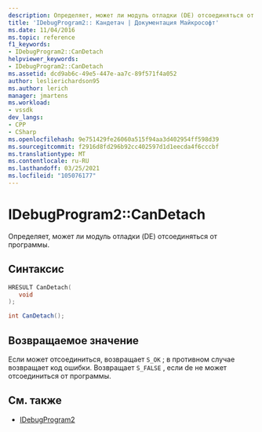 ```yaml
---
description: Определяет, может ли модуль отладки (DE) отсоединяться от программы.
title: 'IDebugProgram2:: Кандетач | Документация Майкрософт'
ms.date: 11/04/2016
ms.topic: reference
f1_keywords:
- IDebugProgram2::CanDetach
helpviewer_keywords:
- IDebugProgram2::CanDetach
ms.assetid: dcd9ab6c-49e5-447e-aa7c-89f571f4a052
author: leslierichardson95
ms.author: lerich
manager: jmartens
ms.workload:
- vssdk
dev_langs:
- CPP
- CSharp
ms.openlocfilehash: 9e751429fe26060a515f94aa3d402954ff598d39
ms.sourcegitcommit: f2916d8fd296b92cc402597d1d1eecda4f6cccbf
ms.translationtype: MT
ms.contentlocale: ru-RU
ms.lasthandoff: 03/25/2021
ms.locfileid: "105076177"
---
```

# <a name="idebugprogram2candetach"></a>IDebugProgram2::CanDetach
Определяет, может ли модуль отладки (DE) отсоединяться от программы.

## <a name="syntax"></a>Синтаксис

```cpp
HRESULT CanDetach(
   void
);
```

```csharp
int CanDetach();
```

## <a name="return-value"></a>Возвращаемое значение
 Если может отсоединиться, возвращает `S_OK` ; в противном случае возвращает код ошибки. Возвращает `S_FALSE` , если de не может отсоединиться от программы.

## <a name="see-also"></a>См. также
- [IDebugProgram2](../../../extensibility/debugger/reference/idebugprogram2.md)
